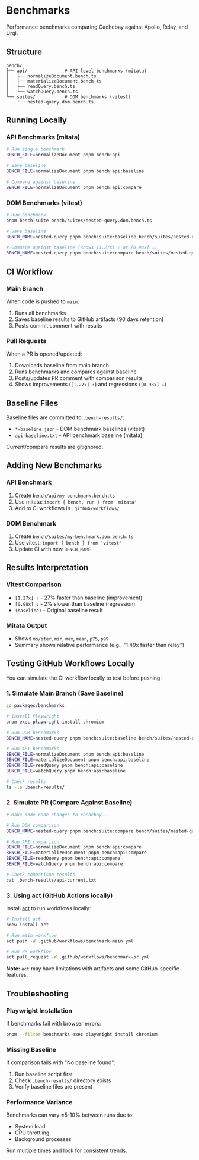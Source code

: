 # Benchmarks

Performance benchmarks comparing Cachebay against Apollo, Relay, and Urql.

## Structure

```
bench/
├── api/              # API-level benchmarks (mitata)
│   ├── normalizeDocument.bench.ts
│   ├── materializeDocument.bench.ts
│   ├── readQuery.bench.ts
│   └── watchQuery.bench.ts
└── suites/           # DOM benchmarks (vitest)
    └── nested-query.dom.bench.ts
```

## Running Locally

### API Benchmarks (mitata)
```bash
# Run single benchmark
BENCH_FILE=normalizeDocument pnpm bench:api

# Save baseline
BENCH_FILE=normalizeDocument pnpm bench:api:baseline

# Compare against baseline
BENCH_FILE=normalizeDocument pnpm bench:api:compare
```

### DOM Benchmarks (vitest)
```bash
# Run benchmark
pnpm bench:suite bench/suites/nested-query.dom.bench.ts

# Save baseline
BENCH_NAME=nested-query pnpm bench:suite:baseline bench/suites/nested-query.dom.bench.ts

# Compare against baseline (shows [1.27x] ⇑ or [0.98x] ⇓)
BENCH_NAME=nested-query pnpm bench:suite:compare bench/suites/nested-query.dom.bench.ts
```

## CI Workflow

### Main Branch
When code is pushed to `main`:
1. Runs all benchmarks
2. Saves baseline results to GitHub artifacts (90 days retention)
3. Posts commit comment with results

### Pull Requests
When a PR is opened/updated:
1. Downloads baseline from main branch
2. Runs benchmarks and compares against baseline
3. Posts/updates PR comment with comparison results
4. Shows improvements (`[1.27x] ⇑`) and regressions (`[0.98x] ⇓`)

## Baseline Files

Baseline files are committed to `.bench-results/`:
- `*-baseline.json` - DOM benchmark baselines (vitest)
- `api-baseline.txt` - API benchmark baseline (mitata)

Current/compare results are gitignored.

## Adding New Benchmarks

### API Benchmark
1. Create `bench/api/my-benchmark.bench.ts`
2. Use mitata: `import { bench, run } from 'mitata'`
3. Add to CI workflows in `.github/workflows/`

### DOM Benchmark
1. Create `bench/suites/my-benchmark.dom.bench.ts`
2. Use vitest: `import { bench } from 'vitest'`
3. Update CI with new `BENCH_NAME`

## Results Interpretation

### Vitest Comparison
- `[1.27x] ⇑` - 27% faster than baseline (improvement)
- `[0.98x] ⇓` - 2% slower than baseline (regression)
- `(baseline)` - Original baseline result

### Mitata Output
- Shows `ms/iter`, `min`, `max`, `mean`, `p75`, `p99`
- Summary shows relative performance (e.g., "1.49x faster than relay")

## Testing GitHub Workflows Locally

You can simulate the CI workflow locally to test before pushing:

### 1. Simulate Main Branch (Save Baseline)
```bash
cd packages/benchmarks

# Install Playwright
pnpm exec playwright install chromium

# Run DOM benchmarks
BENCH_NAME=nested-query pnpm bench:suite:baseline bench/suites/nested-query.dom.bench.ts

# Run API benchmarks
BENCH_FILE=normalizeDocument pnpm bench:api:baseline
BENCH_FILE=materializeDocument pnpm bench:api:baseline
BENCH_FILE=readQuery pnpm bench:api:baseline
BENCH_FILE=watchQuery pnpm bench:api:baseline

# Check results
ls -la .bench-results/
```

### 2. Simulate PR (Compare Against Baseline)
```bash
# Make some code changes to cachebay...

# Run DOM comparison
BENCH_NAME=nested-query pnpm bench:suite:compare bench/suites/nested-query.dom.bench.ts

# Run API comparison
BENCH_FILE=normalizeDocument pnpm bench:api:compare
BENCH_FILE=materializeDocument pnpm bench:api:compare
BENCH_FILE=readQuery pnpm bench:api:compare
BENCH_FILE=watchQuery pnpm bench:api:compare

# Check comparison results
cat .bench-results/api-current.txt
```

### 3. Using act (GitHub Actions locally)
Install [act](https://github.com/nektos/act) to run workflows locally:

```bash
# Install act
brew install act

# Run main workflow
act push -W .github/workflows/benchmark-main.yml

# Run PR workflow
act pull_request -W .github/workflows/benchmark-pr.yml
```

**Note:** `act` may have limitations with artifacts and some GitHub-specific features.

## Troubleshooting

### Playwright Installation
If benchmarks fail with browser errors:
```bash
pnpm --filter benchmarks exec playwright install chromium
```

### Missing Baseline
If comparison fails with "No baseline found":
1. Run baseline script first
2. Check `.bench-results/` directory exists
3. Verify baseline files are present

### Performance Variance
Benchmarks can vary ±5-10% between runs due to:
- System load
- CPU throttling
- Background processes

Run multiple times and look for consistent trends.
